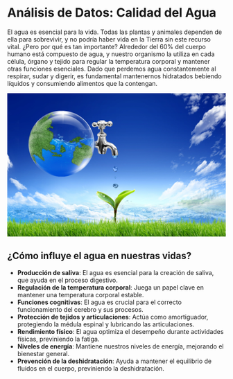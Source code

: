 # Análisis de Datos: Calidad del Agua

El agua es esencial para la vida. Todas las plantas y animales dependen de ella para sobrevivir, y no podría haber vida en la Tierra sin este recurso vital. ¿Pero por qué es tan importante? Alrededor del 60% del cuerpo humano está compuesto de agua, y nuestro organismo la utiliza en cada célula, órgano y tejido para regular la temperatura corporal y mantener otras funciones esenciales. Dado que perdemos agua constantemente al respirar, sudar y digerir, es fundamental mantenernos hidratados bebiendo líquidos y consumiendo alimentos que la contengan.


 ![Calidad_del_Agua](image/Water_Potability.jpg)

## ¿Cómo influye el agua en nuestras vidas?

- **Producción de saliva**: El agua es esencial para la creación de saliva, que ayuda en el proceso digestivo.
- **Regulación de la temperatura corporal**: Juega un papel clave en mantener una temperatura corporal estable.
- **Funciones cognitivas**: El agua es crucial para el correcto funcionamiento del cerebro y sus procesos.
- **Protección de tejidos y articulaciones**: Actúa como amortiguador, protegiendo la médula espinal y lubricando las articulaciones.
- **Rendimiento físico**: El agua optimiza el desempeño durante actividades físicas, previniendo la fatiga.
- **Niveles de energía**: Mantiene nuestros niveles de energía, mejorando el bienestar general.
- **Prevención de la deshidratación**: Ayuda a mantener el equilibrio de fluidos en el cuerpo, previniendo la deshidratación.

